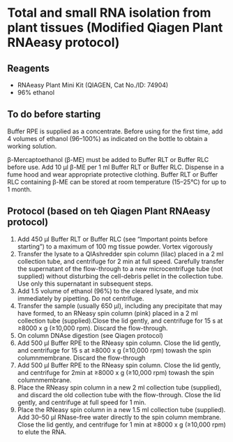 # Total and small RNA isolation from plant tissues (Modified Qiagen Plant RNAeasy protocol) 

## Reagents
*  RNAeasy Plant Mini Kit (QIAGEN, Cat No./ID: 74904)
*  96% ethanol

## To do before starting
Buffer RPE is supplied as a concentrate. Before using for the first time, add 4 volumes of ethanol (96–100%) as indicated on the bottle to obtain a working solution.

β-Mercaptoethanol (β-ME) must be added to Buffer RLT or Buffer RLC before use. Add 10 μl β-ME per 1 ml Buffer RLT or Buffer RLC. Dispense in a fume hood and wear appropriate protective clothing. Buffer RLT or Buffer RLC containing β-ME can be stored at room temperature (15–25°C) for up to 1 month.

## Protocol (based on teh Qiagen Plant RNAeasy protocol)
1.  Add 450 μl Buffer RLT or Buffer RLC (see “Important points before starting”) to a maximum of 100 mg tissue powder. Vortex vigorously
2.  Transfer the lysate to a QIAshredder spin column (lilac) placed in a 2 ml collection tube, and centrifuge for 2 min at full speed. Carefully transfer the supernatant of
the flow-through to a new microcentrifuge tube (not supplied) without disturbing the cell-debris pellet in the collection tube. Use only this supernatant in subsequent
steps.
3.  Add 1.5 volume of ethanol (96%) to the cleared lysate, and mix immediately by pipetting. Do not centrifuge. 
4.  Transfer the sample (usually 650 μl), including any precipitate that may have formed, to an RNeasy spin column (pink) placed in a 2 ml collection tube (supplied).Close the lid gently, and centrifuge for 15 s at ≥8000 x g (≥10,000 rpm). Discard
the flow-through.
5. On column DNAse digestion (see Qiagen protocol) 
6.  Add 500 μl Buffer RPE to the RNeasy spin column. Close the lid gently, and centrifuge for 15 s at ≥8000 x g (≥10,000 rpm) towash the spin columnmembrane. Discard the flow-through
7.  Add 500 μl Buffer RPE to the RNeasy spin column. Close the lid gently, and centrifuge for 2min at ≥8000 x g (≥10,000 rpm) towash the spin columnmembrane.
8.  Place the RNeasy spin column in a new 2 ml collection tube (supplied), and discard the old collection tube with the flow-through. Close the lid gently, and centrifuge at full speed for 1 min.
9.  Place the RNeasy spin column in a new 1.5 ml collection tube (supplied). Add 30–50 μl RNase-free water directly to the spin column membrane. Close the lid gently, and centrifuge for 1 min at ≥8000 x g (≥10,000 rpm) to elute the RNA.


